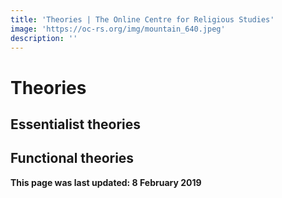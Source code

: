 ```yaml
---
title: 'Theories | The Online Centre for Religious Studies'
image: 'https://oc-rs.org/img/mountain_640.jpeg'
description: ''
---
```

# Theories

## Essentialist theories

## Functional theories

**This page was last updated: 8 February 2019**